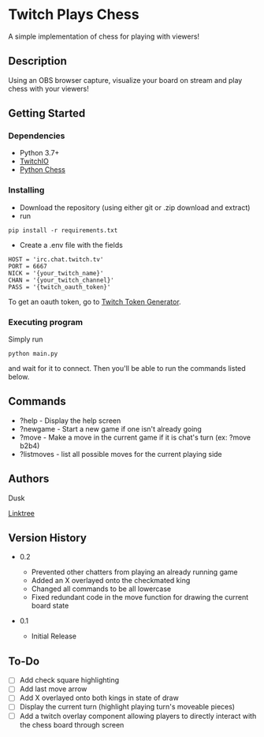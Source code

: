 # Twitch Plays Chess

A simple implementation of chess for playing with viewers!

## Description

Using an OBS browser capture, visualize your board on stream and play chess with your viewers!

## Getting Started

### Dependencies

* Python 3.7+
* [TwitchIO](https://github.com/TwitchIO/TwitchIO)
* [Python Chess](https://github.com/niklasf/python-chess)

### Installing

* Download the repository (using either git or .zip download and extract)
* run
```
pip install -r requirements.txt
```
* Create a .env file with the fields
```
HOST = 'irc.chat.twitch.tv'
PORT = 6667
NICK = '{your_twitch_name}'
CHAN = '{your_twitch_channel}'
PASS = '{twitch_oauth_token}'
```
To get an oauth token, go to [Twitch Token Generator](https://twitchtokengenerator.com/).

### Executing program

Simply run
```
python main.py
```
and wait for it to connect. Then you'll be able to run the commands listed below.

## Commands

* ?help - Display the help screen
* ?newgame - Start a new game if one isn't already going
* ?move - Make a move in the current game if it is chat's turn (ex: ?move b2b4)
* ?listmoves - list all possible moves for the current playing side

## Authors

Dusk

[Linktree](https://linktr.ee/EternalDusk)

## Version History

* 0.2
    * Prevented other chatters from playing an already running game
    * Added an X overlayed onto the checkmated king
    * Changed all commands to be all lowercase
    * Fixed redundant code in the move function for drawing the current board state

* 0.1
    * Initial Release

## To-Do
- [ ] Add check square highlighting
- [ ] Add last move arrow
- [ ] Add X overlayed onto both kings in state of draw
- [ ] Display the current turn (highlight playing turn's moveable pieces)
- [ ] Add a twitch overlay component allowing players to directly interact with the chess board through screen
